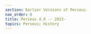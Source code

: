 ```yaml
---
section: Earlier Versions of Perseus
nav_order: 6
title: Perseus 4.0 -- 2013-  
topics: Perseus; History
---
```


